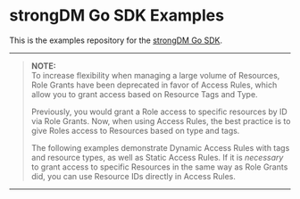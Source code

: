 # strongDM Go SDK Examples

This is the examples repository for the [strongDM Go SDK](https://github.com/strongdm/strongdm-sdk-go).

---
> **NOTE:**  
> To increase flexibility when managing a large volume of Resources, Role Grants have
been deprecated in favor of Access Rules, which allow you to grant access based
on Resource Tags and Type.
>
> Previously, you would grant a Role access to specific resources by ID via Role
Grants. Now, when using Access Rules, the best practice is to give Roles access to Resources based on 
type and tags.
>
>The following examples demonstrate Dynamic Access Rules with tags and resource types, as well as Static Access Rules. If it is _necessary_ to grant access to specific Resources in the same way as Role Grants did, you can use Resource IDs directly in Access Rules.

---

